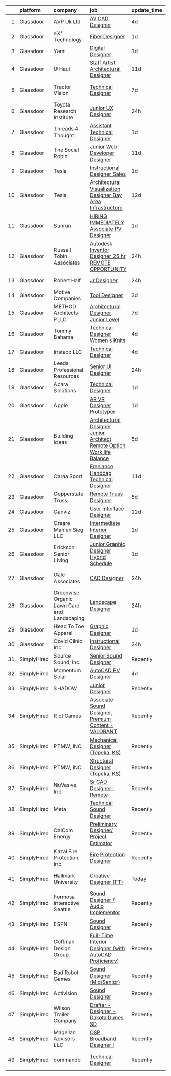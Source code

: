 

|    | platform    | company                                     | job                                                                                                                                                                                                                                                                                                                                                                                                                                                                                                                                                                                                                                                                                                                                                                                                                                                                                                                                                                                                                                                                                                                                                                                                                                                                                                                                         | update_time   | location              |
|---:|:------------|:--------------------------------------------|:--------------------------------------------------------------------------------------------------------------------------------------------------------------------------------------------------------------------------------------------------------------------------------------------------------------------------------------------------------------------------------------------------------------------------------------------------------------------------------------------------------------------------------------------------------------------------------------------------------------------------------------------------------------------------------------------------------------------------------------------------------------------------------------------------------------------------------------------------------------------------------------------------------------------------------------------------------------------------------------------------------------------------------------------------------------------------------------------------------------------------------------------------------------------------------------------------------------------------------------------------------------------------------------------------------------------------------------------|:--------------|:----------------------|
|  1 | Glassdoor   | AVP Uk Ltd                                  | [AV CAD Designer](https://www.glassdoor.com/partner/jobListing.htm?pos=112&ao=1110586&s=58&guid=00000183a6fdb3a89ae90f0cbd4d449f&src=GD_JOB_AD&t=SR&vt=w&ea=1&cs=1_e5847e7e&cb=1664953988396&jobListingId=1008173007558&cpc=32EE424DE2B657EB&jrtk=3-0-1gejfrcutkf31801-1gejfrcvgghr2800-5f97c9f94f7f4db1--6NYlbfkN0BRv-Wc929RsrsSUem9Y6h8brrWFQ-iaB-Blp-pMy6VrcEQM6O4vSQyo6wkqqGAILjsuU26OlTajwT8Zt-5yn63Kw6kQNOSGHeIAokNRr4bfoaFrrQfjfDuOxhus2QZ46X2m62Ke2DWo9CUuYb13fZMUV9l_ooMnB6KtAGSrkNqa0sMG3HIp89Mw6Wzg26r_ei-NlLZ9B5SVTN2wFFLGfohvWMRnGwBu9q53PuNlj183FgvPjHjyzI-MVOGGkM_ahuFGqh6doSwYSQOYvLlyNBsAFm1PzNDTDRr8zigmZ86xzICqOUVbZ6jlTIuPQtru-4vsPotRHAK36uIr-ahwu4U7eeUob7e0j8MoEopTemqC4_2ENHsavv7pxShi3VGaRc6c6qYEwQgUmTahYeWLEVCdslDeM06897OfcIQWxygD3AaKcNBcUqPs5Wj2fotJPGVSMHYG920dStqszVbG7DUoe-RZdsz_ntwVLtuACKg_uyQ-3mlTmw54dM3m4NFMV8%3D)                                                                                                                                                                                                                                                                                                                                                                                                                                                                                    | 4d            | New York, NY          |
|  2 | Glassdoor   | eX² Technology                              | [Fiber Designer](https://www.glassdoor.com/partner/jobListing.htm?pos=107&ao=1110586&s=58&guid=00000183a6fdb3a89ae90f0cbd4d449f&src=GD_JOB_AD&t=SR&vt=w&ea=1&cs=1_0249baab&cb=1664953988395&jobListingId=1008181152822&cpc=F7A2269C793D5877&jrtk=3-0-1gejfrcutkf31801-1gejfrcvgghr2800-501e28533526928d--6NYlbfkN0Af7IH--f52cTUDwFMUanxXcd3NiV5wYJyzlyk1G5yREYjpyx22ZkWQaczA53RNvwV3Ft1O_8Sf5jnopNqidS4B3P51tgzO1hiw2xJV1Mw8KGQSfBibd-t3JzQt5z7MzEKLTZHiUr5suJhbdEWMLlPvNnwEqtYiFjXACWBU4mOVYy8ivw2VUYCkOZnonorSkWkM5i1P-8B0INpwt9FMshN_WYTaDJxfRq6czol7VrUgmbXfgBWo6AxcDYz3_XCvzV6FiXKfUcEaqeBSL_iankH73-zHwdCtIhiGtwkeMsQ0m12URkTElXIz5zQNE5h5rwtjsk-4eYNOh-fh77VNNzEospD2SNQUKEYFgag1vC9B_kGET-kjvE4KD-G_Xj0BOH2gKb8CckXq59aEHfVe0n4sEL8BJ6DPhBVygWYUQ4kqMwl-nGg9ZLc2chCPS-o_rvKwGKnq-32W3kobktrXRciAVpEAhtSWEcfJS8cb852kCxCXgrpfFKvPHzrlAmfPV-DUtJpipG6nAA%3D%3D)                                                                                                                                                                                                                                                                                                                                                                                                                                                                       | 1d            | Remote                |
|  3 | Glassdoor   | Yami                                        | [Digital Designer](https://www.glassdoor.com/partner/jobListing.htm?pos=102&ao=1110586&s=58&guid=00000183a6fdb3a89ae90f0cbd4d449f&src=GD_JOB_AD&t=SR&vt=w&ea=1&cs=1_90c30f0a&cb=1664953988395&jobListingId=1008181019653&cpc=ACAF1607C5C1E404&jrtk=3-0-1gejfrcutkf31801-1gejfrcvgghr2800-4b7391dd8006dac6--6NYlbfkN0DsBOlmEAMqZtav1V1WKZO3RUElpafjggtWvxyDQ3xFSmyORkCOQyPRy8brDkQF-0tx-M_FaeGFTi5xPkXA6pP_llQ907OambRdmHN7rVS4lqoHDoH3T9hJpxZ4Yo4p270-LHduIFPvCR90ID65X1Ans2reBfMYIPmQhvUzvYw15zuBBZI0Kx1zAKTlY_5ChHweOWs5ZS8XkbzwqG433COIQROXS-inI2PjLZN8nWZ0vRt2ZPt8Ec0o6kp9UX54mHmI2u0X2-sS7gx1pJas-80497RzK260fCLecqUcQ0alzm-I38Jf3OIzclCMpCXogGFOCXxljFPD4-CQ4b5AarxRR_LLUk7goDFh6g5YV2gtNmf34KpzNZbJ3VE6PmnpWoA7eJn13L2Pp7-A6XuTVPstDnIj2geW7eXOaxk0lpv-dyjMqatDKkdDlsGp9_ZINOKr1CIPnYEnlZE5nI3G9i0wUA497JQx9iWp9oOVxNOahA7de5b3v1JSLaPKx7LLnY8%3D)                                                                                                                                                                                                                                                                                                                                                                                                                                                                                   | 1d            | Brea, CA              |
|  4 | Glassdoor   | U Haul                                      | [Staff Artist Architectural Designer](https://www.glassdoor.com/partner/jobListing.htm?pos=122&ao=1110586&s=58&guid=00000183a6fdb3a89ae90f0cbd4d449f&src=GD_JOB_AD&t=SR&vt=w&ea=1&cs=1_d5e03b9b&cb=1664953988397&jobListingId=1008158422934&cpc=BCC169F53084E245&jrtk=3-0-1gejfrcutkf31801-1gejfrcvgghr2800-28429ef3067ba079--6NYlbfkN0DdoLzd2nH_jHSLwr2EyTkavNA8xpnfBmQyA5D2SPCveIstByWqgi2KSDKasltwxyfxctkgsP-HOwOdSWhEHutSr9pl1BDh41IUZiravzOsEg4BUKUHZBBfsGybUratl0F9CtrC9DdvGVee0K3CHGdDTLNI56tu9C1qauDIyOB79jeZyTlP80d31ggwwOcbDucM8ErBAF0FJAPbboFK8MRoQYAcmsKCydbjzi124G8kC7UCx-tzRt0Af9h-yLp5MyHWgd6DMU9oEUpSBHVZx-YkS94K694iB2it4_f3Jo9gPLW1vQpcFoqlMGrBv7v9kW4WrGwzxwe8valW0CfxcGR88AvpecSkAnEXmsBh5StPvXb16r5THp1mmEfGSdk5mpujbnJd7U4ZqIzuZwSeQXEE9xYn2tONZenCxth5biwDq5QlvoWrMuNDQszcWFgKDLec1B7Hu3pR2rhqTzccXAooZ5d0ulIkmg6sx_2rFe7WszABLDsYrPZv2hyI1xWtGPBFO2mcxVhAwA19DOzurz8a5p5ohD90T3EGju6CJmoojw%3D%3D)                                                                                                                                                                                                                                                                                                                                                                                                                  | 11d           | Phoenix, AZ           |
|  5 | Glassdoor   | Tractor Vision                              | [Technical Designer](https://www.glassdoor.com/partner/jobListing.htm?pos=105&ao=1110586&s=58&guid=00000183a6fdb3a89ae90f0cbd4d449f&src=GD_JOB_AD&t=SR&vt=w&ea=1&cs=1_65ee159a&cb=1664953988395&jobListingId=1008165515473&cpc=B6E9EE473EF69035&jrtk=3-0-1gejfrcutkf31801-1gejfrcvgghr2800-9888b649ead1db1f--6NYlbfkN0CPEiJEzZq4I_K6S6Q9VC1QMfIsI0INZ1UYi7vjgDL48cCf6Mzuyr4ohWlZ_ChXzrP9-0mHLb5yzUwvpTId87PGQ3y8q9mEziv7oLdvUActfhE7rHkE5jNZ2VgNbLC-A6-wzQQQlVz4kWpHu1VWrnKCaqnQ8TYoJ6HKn1BlBQi_C2q1HaHUAnSImIjHc9NFJqyZFni4XfKG-0_MhITBtB39IywgiswxiNZzABbpyB9cDkO36_34kDopJIY3os2qUa7kAeeAVrFceN0W7C1eCznQKWWPihm1zAB22ujkv5u-pYGCNPdEB49Nc6lLYrGO3LBD2NNUOfnC35jfwMowGm2G4vcd10HPrhK3KrekjATwGG1n415xwopX3rHx28SMZanfxgmh5LlWxwHxXmwiBwJrebvshCIBmk9XR-5jUNV62XrgBYu1qBaEKe9y8XVrNDbhDJNlmLhNgDftI1ieCi1kbmVYm81-A6u3tkwynOsBTDLgDlyzXrc_xQ625K378ee7E_P3NJ1RFg%3D%3D)                                                                                                                                                                                                                                                                                                                                                                                                                                                                   | 7d            | Los Angeles, CA       |
|  6 | Glassdoor   | Toyota Research Institute                   | [Junior UX Designer](https://www.glassdoor.com/partner/jobListing.htm?pos=110&ao=1110586&s=58&guid=00000183a6fdb3a89ae90f0cbd4d449f&src=GD_JOB_AD&t=SR&vt=w&ea=1&cs=1_cd97ae83&cb=1664953988395&jobListingId=1008184893847&cpc=AF770993EC679D41&jrtk=3-0-1gejfrcutkf31801-1gejfrcvgghr2800-738fbb5f364f3fa5--6NYlbfkN0DSgjPPcnEdvoK3uuxfISLALE6pB1FR7YSHOr_tSg5_QGIhoz_2VqUepdcKLBLI_zQShar7STHCaw-AtKl-iq5Fos__H5e0b0GWrXIJlPndMOlN7XLUCqH9lO0KcOMT6Zz52wikL2GuVfS-d9a2yjtC23_S3xCFA-rXgUExTSooHDrJEpP3y_kxtLVPhGMLPNk7bjqyLIO_N0E_5zdHWuAghg5OY2fXdsRhpTXwsbrVpSYBYXRPokTV5zCI9b6kDds1FBJdbTwWU00OWX9l9fLCbs-PTMC_BWreCvoEtCNi3uI9s9dkJEWdzEIjqhwOE9scukC01a75dYVsjLGmxKQUpEQW6px3IypHEWIXhgOYJBCIRiELA2VwgDSY67dZw-IVZgNE8RDsTYuxA9hh5G_bk4y1FU_uAKD3Rp7E90Yu8GJ0LV9dfN43ozyuSoeVCFnghCka5V09aQMx3f7vXyPSU8-7YQUv-nQZUVktTZF6fGpsVAXWxaaR4ObbayOt_YFMqr5t_RDIcbt0A1-iNHhzTPGfB0kp2M9udceciTQFMmvR_am8Zf5MpFTGMu8HWIwbZ6iwZxDc0nR05EyTwPzq)                                                                                                                                                                                                                                                                                                                                                                                               | 24h           | Los Altos, CA         |
|  7 | Glassdoor   | Threads 4 Thought                           | [Assistant Technical Designer](https://www.glassdoor.com/partner/jobListing.htm?pos=106&ao=1110586&s=58&guid=00000183a6fdb3a89ae90f0cbd4d449f&src=GD_JOB_AD&t=SR&vt=w&ea=1&cs=1_f077d280&cb=1664953988395&jobListingId=1008181073185&cpc=21001CD36CB5FE0E&jrtk=3-0-1gejfrcutkf31801-1gejfrcvgghr2800-66cfb0cd2a94e85e--6NYlbfkN0CvahHJL5dpwIe5nlYo2UZJB8CTXAEl9vJAxrd3EfdRQXgjh4B9lozu_TTseRakeh3Sj3UNYpP20lKRhCPDrnkQrL45L--LTF4MCXgRVpPeO80nceR--QTLoBI9FvqkC5kf3WpO8VOhS3gLpKsUo7S3A1CC1rwtBFHDI2FswDEbnAWfW-7q-G8p_aukSRyFmAfD5Y_wlTYeSyHexwOSRcptMeoVnCdUhAzYwvtyba4NYlpncpdzqrPjSOy_I1ybOoQKlVreiIlVGh9wBJXKFGqlEO0RgXhkCCAgfhOEIJRdjkc5NnNHGFq4FaIV9fptwRag7lgDbwPEddEA3bFzHbZjGp0-k0-PqIlonC20xhKE_d_cU6bTPBQvu7_jHz_UnQCqN3ZdcueRt3M9sFEyvuaUVmOn9YZaaVA6iVNzijxiqq9ej2Agpr0PqpDCLDlJYeinX1aJ5v5coJ0Sf0OZS-Wtmq754HDVLYtkICexulZP79XOsGyhTGLePKz0anhJoybA5B7s2PND644cv4h-OVe3)                                                                                                                                                                                                                                                                                                                                                                                                                                                     | 1d            | Van Nuys, CA          |
|  8 | Glassdoor   | The Social Robin                            | [Junior Web Developer Designer](https://www.glassdoor.com/partner/jobListing.htm?pos=119&ao=1110586&s=58&guid=00000183a6fdb3a89ae90f0cbd4d449f&src=GD_JOB_AD&t=SR&vt=w&ea=1&cs=1_164260d6&cb=1664953988397&jobListingId=1008158385207&cpc=1CBFC3E34E2A31FF&jrtk=3-0-1gejfrcutkf31801-1gejfrcvgghr2800-a4700ca198d49a1e--6NYlbfkN0BVEiCwtio_zq3mOGmhG3aHdQny94tlzy-k67z9IkphDraalBvzlH_uzJy8THcCVP2waJSd3yiwSETxdtK4p7WGdYe6iEdQIgLTJgRkgtmaAG-Ira_mL4q6O-3H-ODYq0f377Ah1rO660J0oLi7zvjCMqIM9s-nWo1gLlJP3or2dewY9edJ01451bpvce_yHEcXOG3EKUXUh_rNAY3mcQALgtqFnGZSnfH2kt7gDp1wpaWtx3_Ks7crtnD1ALYcRDHisPbdl6DR9nHOVnj48ursu8x9msqcXxAFOatDap-e1iBNDPui-7sFakgetTczkrm6r7Q7guGVZ77-w0gzpOSsxTN4oV-oUl4lyKe8yMReviRPcNIMTjorUa1K12mE5BGJufW44iVDu4VtqT-aV18MIMGmHjFnnp08eB8bCGz6qEUzmzCKRZay-tfQhI2i_Nhi6qe7cTowc1HKgmuESCqB1R7xPQWa9TC63id4kQxwAx4hM-i2bd0Zr-5lglvZV6HTpgeOruPyLu-bYxsZmJrR)                                                                                                                                                                                                                                                                                                                                                                                                                                                    | 11d           | Dallas, TX            |
|  9 | Glassdoor   | Tesla                                       | [Instructional Designer  Sales](https://www.glassdoor.com/partner/jobListing.htm?pos=121&ao=1110586&s=58&guid=00000183a6fdb3a89ae90f0cbd4d449f&src=GD_JOB_AD&t=SR&vt=w&cs=1_36d7eeb2&cb=1664953988397&jobListingId=1008182096824&cpc=AC285F3A3ECA6BB0&jrtk=3-0-1gejfrcutkf31801-1gejfrcvgghr2800-c28445394197b85c--6NYlbfkN0BkX03mv_qGbDFMol2YHqLRvzzvm2LmpzMO_FcYL_FtJlnJTzsjtFTdelRG5HbGrIe1XrY6rgJ9FQV7KQ3rIcgZEXJDiNmKIk_jOpYbnHF_VbOGU3RKZX3M8RO8hxBI3NS3saPxZEmOVbGzW66b-XOzLjWk1L_3yo4mjyIxktWFcnP4ITuNTn3jpaoEN-cW-vCWdpiOHN5LaGd49z_kSQ9K0ObKH0_K5uH0Q3MeLj3gy6I0C2ocMDNsoZuV0BjuusB0lGyvJwghEEpArm5kEAlr3ofp9Q3NOS90w5Vfbr85ZTA8bMkpwc4kmk_h1xYD061DZ5w9xMnxoxKdcFCT8SxzWVdg_a4TiUff2MIyYDYcFeT9L2f8mzED_kwPUL_W33S7loN3N8t5mpn1dWinUGF3fXHHyIpbLJqUVNWT-u6h-JkwjonFFCW4t0JI7nPDfHQ8xwmfLDjIVj03I4uSrFHgaz561WhXWrAU0k2h13q0GKu2hYmMIRH3nhxrnoQaj1Q%3D)                                                                                                                                                                                                                                                                                                                                                                                                                                                                           | 1d            | Fremont, CA           |
| 10 | Glassdoor   | Tesla                                       | [Architectural Visualization Designer  Bay Area Infrastructure](https://www.glassdoor.com/partner/jobListing.htm?pos=115&ao=1110586&s=58&guid=00000183a6fdb3a89ae90f0cbd4d449f&src=GD_JOB_AD&t=SR&vt=w&cs=1_849baf12&cb=1664953988396&jobListingId=1008157424103&cpc=2CAED5C921A5F994&jrtk=3-0-1gejfrcutkf31801-1gejfrcvgghr2800-c00e3ce54c079d87--6NYlbfkN0BkX03mv_qGbDFMol2YHqLRvzzvm2LmpzMO_FcYL_FtJlnJTzsjtFTdelRG5HbGrIfKuF7l_SRluDws8697LYRRPx4MMFF7B7pwyjHfCpqmLzDqtWZBv9sBU-l4VTomUZzFVEn3FD13pc01LVCjOXxofHXMT-b-Wgq_cKBdsuUzgseTZGemNcQC1UDCLTlCgI0tF57GhrJq-VPTIq2ntOHdAqgvoQGgrrUX5SYG301o6-Xyw9MWUOAcZnRs6F3rnY4TsbJq-lr8mDQ2kXo6m3-n71vwnsvtAwZp3LXoev2AA9iL-xTPMOL29HUQ0IAQC3ZBNQHDKIHmDp8s0t2Yp-bxACMHsjOCPMRB810rlAd67roRxHkcuQQwTGzVGL_YHb763OJLpYTs2pUrLKo8QlD3lVQPFzBR_TLoGRgtiTSFDrtZbaYKu1Iq28Y_N31YaqZK2Z3XQkYiPmP7NirSGmRpJp2uOq4ChosC4ppAH3niEXUMf8h3C5yxmFgq2OqGElN5JKOtXR5CSsZXtCFCeEHzzK3ZUagb0b0%3D)                                                                                                                                                                                                                                                                                                                                                                                                           | 12d           | Fremont, CA           |
| 11 | Glassdoor   | Sunrun                                      | [HIRING IMMEDIATELY   Associate PV Designer](https://www.glassdoor.com/partner/jobListing.htm?pos=104&ao=1110586&s=58&guid=00000183a6fdb3a89ae90f0cbd4d449f&src=GD_JOB_AD&t=SR&vt=w&ea=1&cs=1_cf82d32f&cb=1664953988395&jobListingId=1008181328108&cpc=9DC6E4D8324653EE&jrtk=3-0-1gejfrcutkf31801-1gejfrcvgghr2800-a03ea1800d9442c8--6NYlbfkN0AAJYvQJqkGyctdbwgYBdqpzYSt0PUhiiQc8Z2SIVaOwlllVF9sRwa6yXPHg7jqUvRGjME78G0t_8vnx9fpjTJ22wRaZieaF0SCLNOosVUgzBzfWwxRh8fMLZLGpbZzXzDvCrymmLo_7inDmLK5m2n-9hPrZCuuDm1qM5fn1x6JyvpC5wpwRtwOZnOCU7Qzc8JvLmuN9uuTFMkvtDplFlwT6oixQ47xB1R9y89cGO20iV0YxmtzX3jCHVmVAtfg1SWF-OOVSLvNB56HWXIMUXQKQqkBcpe3zOTGu3XmiM1Pv4GLFZxWblSfomAmDN6GadwU_zg8paYJqMVA9nq6_KiLJLqq-CB-NNhtkx1VG9gXsS9drn-f2M-rJKB29KYp0VJTJt3g4-OLr6yKxyEy-LOFco8u8QklzuQILZ5mr2uoXP5iEaWP4KZupyg4PDsz0ZokqelO-6kkWEfUa3Z9EAifXtyybdmF1YHh1uo_a4lQ3hIJbC3vgKLuv4DUjeus7m4HSCPZbE-7qyWfrvh_ujrZ)                                                                                                                                                                                                                                                                                                                                                                                                                                       | 1d            | Remote                |
| 12 | Glassdoor   | Russell Tobin   Associates                  | [Autodesk Inventor Designer 25 hr  REMOTE OPPORTUNITY](https://www.glassdoor.com/partner/jobListing.htm?pos=128&ao=1110586&s=58&guid=00000183a6fdb3a89ae90f0cbd4d449f&src=GD_JOB_AD&t=SR&vt=w&ea=1&cs=1_4d128eb8&cb=1664953988398&jobListingId=1008183875600&cpc=155EB9D5185558AF&jrtk=3-0-1gejfrcutkf31801-1gejfrcvgghr2800-85ef477276488830--6NYlbfkN0D0oHalkslmxkV5PzCO_JK5R5_13HKlF4r1KLnzIOTGO6Gi7BN3LjFbbHBi3Xkt8jYSWzZq6tPMHSQShxs4CoksV3ApB0-Lu8ZVkQlvm0NjSstV26qsKjo5wkO4Q3tKuy-jhoAU8ojADjQG2lu87bg2gwAT2AcTOU337e1KtHm6wAk0b8OTEhRRAQlxVV44cqCZ3odLs1JCT1jyjhpEcyPkGLJ-G5OhRCtyQjkbWz_pEpm8qvT7ix7a8dyOCZpdLieI1ItTle5-FvXvGSQbZxJUOjFgVkf8y91xjs0r6cr-Hj7sZQRIxcUIGFWZdvHGNvkDh_uTDrJmBF48QYSxIEuNWJpwV-4q76RLMjNmGqGgK7jvZxLC8f-HCW3tM7kRpYEUtO_o-boyvAj1MveQmFmqGrRP3cix23_9BXC5UlLIvFYU0-d1tb0W0xRmhnDoHL1A5ApfXB2ddq4-q5NRvouqsL3bjVMh0sCtJA37yzUX_pNPvvhfBSa8Uf7ca2ygb0WuJDd0HH-i3m_aOffK-MVJBXmpYAX94D09UgShRiK2lo8Ryl2FZ8Gl)                                                                                                                                                                                                                                                                                                                                                                                             | 24h           | Remote                |
| 13 | Glassdoor   | Robert Half                                 | [Jr Designer](https://www.glassdoor.com/partner/jobListing.htm?pos=129&ao=1110586&s=58&guid=00000183a6fdb3a89ae90f0cbd4d449f&src=GD_JOB_AD&t=SR&vt=w&ea=1&cs=1_6cd641ec&cb=1664953988398&jobListingId=1008184379569&cpc=BAEB662971763A76&jrtk=3-0-1gejfrcutkf31801-1gejfrcvgghr2800-a38844128a6d92fd--6NYlbfkN0CpzDdaQkua3np5pkmj49lKioZwmwxQ-yx5plwbYmV_M5JFnt4wdhB5iDa-Stjn2BymNY-nJpXKZh_DLn6ZjOGv1g-84sBPd4_4-rcE5i-klGwgdOEygYWNorwFB5JzCUJbr4aGy2NVRef30WzkEVKuEsRr7SWCqQp1SQsTUOBxM-FhaH-rfHSnT5FxV-0XhAr8GAhdECQqLoyR4EPRratNxPuAwX_ALjZInAZf4d2YR2udOjFHJN8hqffgA3x0ofyNMt7fjzxPZidM4LixYgY54iKUVExOBXlTYuaenrZuD-ttE8e9wvJG7LQFLSbJ1kCuIqWiVtQbC8LBithMXp9-0Vs-S-5XGBJBdxNGvovzKLV4km4AoSvde-c0qCVqLIhHWlST8SgjnekShT2lxadeducm8CBxuRnuqDzOJPgZecrwrGeu4fMPOXA6X-iMeRC8xYuAjcXeTgoenK8GZf5RaplYzMZ2byT3W4_VKBACRIZYin6jh6-fIzfUiDzPlC83FQj-TPK0ohQCx33oMIvAcIpMAtMXRkWr6xZeQJIJq-JQcu0371nispHY5iH2erE%3D)                                                                                                                                                                                                                                                                                                                                                                                                                        | 24h           | Saddle Brook, NJ      |
| 14 | Glassdoor   | Motive Companies                            | [Tool Designer](https://www.glassdoor.com/partner/jobListing.htm?pos=114&ao=1110586&s=58&guid=00000183a6fdb3a89ae90f0cbd4d449f&src=GD_JOB_AD&t=SR&vt=w&cs=1_593a9aff&cb=1664953988396&jobListingId=1008176935116&cpc=40021B6B9FB64F38&jrtk=3-0-1gejfrcutkf31801-1gejfrcvgghr2800-c6127f70d7afa99e--6NYlbfkN0Arae83wIe_NvHUM_lH12ng2DVBXUGu43X8DQ0yIsAk_4QPE-Y-IBDXyZVo7MT05FwDVtFpgk-5276VwVZRNVbA30cGZQtBxf3LcR9Nt91oBuCc8O1anQbnUaTLq-Dbv1V7SgIUxBypmKA7FawL3tfevH3czSa9GUynQcR1-YWQX4gURlO2JF-KU0DtdaQ2hV3an4U93uLe8K0YR13XDul4oNLr9TINTfVvJ8FpN9shYweeB7O9AImZ2HvKUimwgL0kbNqctHvJbCZSeckJnopo7lxXyCSOSpIZtcRpYlLexPdycik4rFjYtun0bSfYFF-96Pu2-G8gorE65LooACMsK3r2Rwe-bYrJLL7KQaECQmLSxc_3gF38HqTqPvk6Zgcb0--pgDqkFu2ylmDqpok1YxRDWozcIerfEJpmlf9IcZvhF-MaesLa9TY_Ru9R7ZfJ_KzLAHisf0ynvr_A7s9zBq6-mGxQRY93mA_GJAI9rwSY1B5SdTFs46kM--IK8H23xdtDGFbhgQnUL_taJuy8jj9PWlSl8lX4sFvlbSGSdo32RSdQdT3ezA5CuzrYa873eBJXZn41oIrpDtSeJXcMMuHxy2zi_iDcTJionukIsoevTKDctwIrPm4j3FzXSQTTEZrK4UXyENTzOP5m6idHBlGNG604653cryL7iNJx1xQZuWMirLsdiDxRJmcridCcg5biiT8O3MkZcrZ6v1lmryJt3gBn_mJr8Cy7rOVV-j7yJPi2ur274Naimz1hPCdpmbpFiR2IwvVRKWcuMLVM4vavIs119UqE26EwS1d-0HQoqlfuVbPV)                                                                                                                                                                         | 3d            | Long Beach, CA        |
| 15 | Glassdoor   | METHOD Architects  PLLC                     | [Architectural Designer   Junior Level](https://www.glassdoor.com/partner/jobListing.htm?pos=125&ao=1110586&s=58&guid=00000183a6fdb3a89ae90f0cbd4d449f&src=GD_JOB_AD&t=SR&vt=w&ea=1&cs=1_f40d1599&cb=1664953988397&jobListingId=1008165302403&cpc=654405A9B1E0A9F5&jrtk=3-0-1gejfrcutkf31801-1gejfrcvgghr2800-f9dce6c78ba47d22--6NYlbfkN0CO3DEfAY9A68AIVwcxeRGvQUfeLcLgbZIyCfLEHxv2SRUguGQXX01tUzENjghuhaQHQuA7KkMCqbvHtt6pqHIQQT6og5MPzlZ_kzal7oTMeoRhvxRx0zTISGet1tqd_zCozlq_F1wPdSktW57OBvqQPerhuNmfKO-sVgu6iaFQ-nnb0RbS8hEShM3_Stgp9dVJP8oou7TdWLZU75j6aWu8N3QCNEp6q3Icu9R0P3LFdUNsG1pWJdwA2jIPVDpbYn2P0HFYQIU8RYEo7kWuQDYFcpUXk2Hzvf7opN0dX3Nwap5z_Zxp5HOPnTYu3oIoyMifTen9-6lQ7Y-_A5iKKJT76XZKjLkCosbbfyjYhRWY6haAMRaGSG5Jqrbr4WlvD46IO8CdJNeh04nO_Dk25y_fjhVxdOQQFl5dGn1oqYNGo2627iqVHVPtaEHqvfdQAlQdYjzbYpyyIrNMCrCHyJ6IFWgWPx3d3cma21A0i9KS-jEF6AFhxRLxDkxYM0QnCA2neAq5Zw09hPbnGHWAyXsT)                                                                                                                                                                                                                                                                                                                                                                                                                                            | 7d            | New York, NY          |
| 16 | Glassdoor   | Tommy Bahama                                | [Technical Designer Women s Knits](https://www.glassdoor.com/partner/jobListing.htm?pos=103&ao=1110586&s=58&guid=00000183a6fdb3a89ae90f0cbd4d449f&src=GD_JOB_AD&t=SR&vt=w&ea=1&cs=1_67d68468&cb=1664953988395&jobListingId=1008174289788&cpc=CAF32EB92433BC76&jrtk=3-0-1gejfrcutkf31801-1gejfrcvgghr2800-00503b9f72fdff20--6NYlbfkN0D_0J8LWFla8zJ9doFfAnwErLHU3tLe83KczdaS8_YNczisqJRqGYoZeH0rMJ-ZfeyrTpnR_A69RZOm818FThwpwztqr1RSZtywqA3x5Yi1c1pyxRAb07Ul6_brK7NsOsqO9LJEV1Ix-mBz6jb5aHdFM5cFAj7oTT7pwY8B_aWV5G6lxBiEN5qfe-c2FnbciNpaoU3Py09VqYzGWFnzmw_d5QjqHpnkekrfrUvMXCCkCkJhGFLuHn5eESOtgv3zV9p3TV9X-MZXJJ2VIW4gEr827owucYRr0Q2w5Ghf-fa_bBBid9tTjkWx8XXRzO4v5z2SIwmWyj6Q5iIxvnHlYckEQDk4jXBCPe-nLQeQmbk5gKKCOKPW2YXDdsyfH4mIYNo7J0qxhNhfkS7UsEiUTy26XBfPeVbnXfu83dMwCJHp4M8URLm_q5IylgrcaE1tXIw3Mm20Q3cdPV5-iHa45W2iA98-4QutPfr4egyNiuxv2NgTjLjvAnvifGkJBXkcymgIIg6NEuDQwP1N9jasjqXHRMd-W3IhG-Y%3D)                                                                                                                                                                                                                                                                                                                                                                                                                                   | 4d            | Seattle, WA           |
| 17 | Glassdoor   | Instaco  LLC                                | [Technical Designer](https://www.glassdoor.com/partner/jobListing.htm?pos=116&ao=1110586&s=58&guid=00000183a6fdb3a89ae90f0cbd4d449f&src=GD_JOB_AD&t=SR&vt=w&ea=1&cs=1_ca065671&cb=1664953988396&jobListingId=1008175298967&cpc=ACAF1607C5C1E404&jrtk=3-0-1gejfrcutkf31801-1gejfrcvgghr2800-83f5f34d7f8142d8--6NYlbfkN0D4nuovUOU2dPryPr7-xanE7ZFWASvaSyNm3BqXIbrO0vPIlxfCXenSEMI-QU9WeEmO1BEYp9xHohyvPeMXRyxvGS9FEd8Q4TMm1lq8CDS7uLyuRbmUK5-b4igKM_8mxHHhUDsJYdqBj0k4xbL3kTDM5rn8PDdRkz8RMoVdZfPuIBuVhuzAEqe_vuG8HHDmttyOfF7WBdFaPiIoNOOBKkmTDRezbIQ5YJn568thywLkYAHLVnp3U5jBYFtfKkJTOpJ7IfxQEBy-knM1fphZ6kDlCj_m5XT9Ej3ETxnONYrh0rCgXBfTOgnex7svfrBtQPKz8z5Y1QCCN-VUgH4TdqRaZ_-xPTvIXu7IqjtdiD_Q7QyAv7mwIyq4iy5a1QWf3Z3AxkR2gEcitZyxae_56JXBL_yH32Ue-FyofEINJDHsQjozI4l2AoupEO15JCjl0e9jh4bnit-gz2-Lh6l8YfY8lq0KflI3PFk0kSaO-eTQybS5YkZgob_KheHDaEjvngA%3D)                                                                                                                                                                                                                                                                                                                                                                                                                                                                                 | 4d            | Compton, CA           |
| 18 | Glassdoor   | Leeds Professional Resources                | [Senior UI Designer](https://www.glassdoor.com/partner/jobListing.htm?pos=123&ao=1110586&s=58&guid=00000183a6fdb3a89ae90f0cbd4d449f&src=GD_JOB_AD&t=SR&vt=w&ea=1&cs=1_549c93ac&cb=1664953988397&jobListingId=1008183384535&cpc=E773D000C9BC26FA&jrtk=3-0-1gejfrcutkf31801-1gejfrcvgghr2800-a4a7ffe39ddf9255--6NYlbfkN0CLOCZTCChuiihVjlIkYrxs7DSyKBCTKtCFQmuoXzF4l_jhy5rhXOPYYWgHIC2QmdFxSCdYmctnwpiioxLHHnqo6-HJRXlHRvJiO3gitU1oQb25BHVBQf1jXHpvasP4Elz3hcf_LUoapZ3Lbe7q72x-aadiuTeIqGDlY4eGBU9V-wNk7UYNJ4bbxmPAja61Td8xwt0yFqEReVKTzp3M-iiAj9XzySLhUcUllX8u8ZP2WDwv7mrpMYjwIIH5Uz9jTeHqlW2D9aON-U2eOnebmjcrKW2yW6Y6tO0UVgh47rsvqFtNXqmRAZu68HF6qSKQClX6FfNs3VsnlkHWbLgpgq_3oFXgxLg2wd0BJXDeVWFthXI94f-s1VJfQMtuXARjpHkXsOn9zF6Tl4VsKZWICH9vQqkj98s3R9eafKdGDJFCSkP-G850bn23ziwWX0W2Lcp-GJEeClixAoAGLxC5BX5_Tu02IhOxvisCO4Ax6fkGZ3G2LlOw2bPqlTl0yQ76efZaR0Qm7ZpYCw%3D%3D)                                                                                                                                                                                                                                                                                                                                                                                                                                                                   | 24h           | Remote                |
| 19 | Glassdoor   | Acara Solutions                             | [Technical Designer](https://www.glassdoor.com/partner/jobListing.htm?pos=130&ao=1110586&s=58&guid=00000183a6fdb3a89ae90f0cbd4d449f&src=GD_JOB_AD&t=SR&vt=w&cs=1_a445204c&cb=1664953988398&jobListingId=1008181993834&cpc=3DB599BF2F4828F0&jrtk=3-0-1gejfrcutkf31801-1gejfrcvgghr2800-d8d157314acd840f--6NYlbfkN0BQuJXpfawXtfhwzLerQhC04iCxGrelUvn_xttDeop7CMmG32gURwRxtmLdzLGxgEQmZ8CREH2ktHNmkg6bckhbABEnTVq68w0z-4oC2EJ0ZMVv-WY3EPVcKJFz9z264rlnipFEiqGGHI0JD9WVUD8m1hYSu6RugMUdabt7CJ-Imj6MpVBKKP0OzNYvlkkHI6D61bS6mxn9Wt-A1TzgFfscXYw-LH5_EPCFTToZX6G5W3ZI3-Ii-Ej8gcSK0IphCR9NEPi17eym5t1TPwm89KtrK0HlBNkBr9ZxCww_KObFuvrXgHKIiwYhY2fu9RrqJ9RCCBuJ6FyQPWOKnMW5SLwxdd_JhiEhAzLjgCaj07Xm_yjhNay6ZHOkDhjSn6ITeJaNQSeP6Mno2S1zvrsrYx100iwHITyYX4InE28nej492IErk6jpr-FqHqu7tS2BVgNbFxELNKoXsQV5-TbSIcE8baGmruQc2JVRml1RjdL7fzoksNoIazOCqo_mG8XSpN54ihOL1VueljxhuZkGVLSpvqzEPdnwFvWpWNOJPrKFz8xIWoMVcErSs8DEzrmP_1Rz4Ve-RdXLUycsrNcdIXmWT9tTV7VDA2d7000DHQpMt6TzNVQSIon3GvuZCGKq41NP84pSbFtkhrkFkoUSAVodDgn95GwdGt0vMQlMsaGDwsWdeO3FJOfTY-NS_rxotcXpV7usluvFTBWFSf5ubrX8fGOGdHcJjwo%3D)                                                                                                                                                                                                                                                      | 1d            | Orlando, FL           |
| 20 | Glassdoor   | Apple                                       | [AR VR Designer Prototyper](https://www.glassdoor.com/partner/jobListing.htm?pos=127&ao=1110586&s=58&guid=00000183a6fdb3a89ae90f0cbd4d449f&src=GD_JOB_AD&t=SR&vt=w&cs=1_add74b69&cb=1664953988397&jobListingId=1008182353810&cpc=8795CF9063CD573D&jrtk=3-0-1gejfrcutkf31801-1gejfrcvgghr2800-4cb779ec4aaa2b46--6NYlbfkN0BvKrLyj5gPmtZO9T8euul8TCxuuKNOtzRJOomxnwSEodTz2Bc-sPZl1dBMH13w-jOIitVvfr0iOGSDH01NpZkgLZLssfXafjmKqrC-06U95hNVAzFy5wMVDRp5qNEEMkm2pQEg7CFB3a3wmZ_708M-a7RBuCoXrDIB60pxyiwQvA_RwRuORc4lLh5XhcquMY609tj4UZJHRVVMqbyqe3P2OfkM1iWFkFgye_hzT0f5qh8dXW-Imd_ViCa4EybiMglED58tUQ7gnLdZk_i0bQq9Z-FsKuHEdUjj0ezGLREyLABAqCYXoVBQlDkNoZv_mZqIB1YZahKFa_Mw9bCmo99xI4NPQaIP0mfAr8M60OaoX8bZhZP9KWEXtoZXq4VjuVwQT0f-jgHm9yen4rO-jN_5HTFQsOomIYdJHYVXvNW93eFI5WEuaG5g2YCcGXTs3zM0-ec4l8pnJkD6Y9MYe4zyM5WZ0k_-ZI8uaej7E9jn641z0X8aJ92CgaBgHql-GTM3LKXsWqAr6vQGZnpmiXzos2rHhIBN-yq_hLmt2gACGMhP6TZ1iqcqy8KG0pAFmb3FiAqexqyW8LISgfrcxox7hlRb_2pnVWh0H8QjrNnRUUdF7rWZrr6bYG5Iusv7Mr2OH2rNzGzmTcZj9OtrrnXRAANSSALFHaaMMoAtYp2O4_6JOuuFznF6OpiSBhUFFAskNeQV0__zKndrC9v3ACIAfyRxFsuRueCEUS_9l9hdq84HChjymMvFq71Vpe4BvirLVKETdWw2Ro6P4-ycWMT2gy2KOGqPaSXhNxOvUdrWDbNT7VukbIDWmO9HIU9R5v-OuOLeE6RowT8GdTVJtp6bBR2Q_qPtjoHC3QBFFHfZTpnKnMeRaPSbCcSCJ1a8K3W92rPMCwTA5pyGfLsBtKpGyuWafG3ZRLOOCT5uGOvC-jEpe0UKByYCGiVXXy1lAZ5BrtVnQtvM3Q%3D%3D) | 1d            | Seattle, WA           |
| 21 | Glassdoor   | Building Ideas                              | [Architectural Designer Junior Architect   Remote Option Work life Balance](https://www.glassdoor.com/partner/jobListing.htm?pos=126&ao=1110586&s=58&guid=00000183a6fdb3a89ae90f0cbd4d449f&src=GD_JOB_AD&t=SR&vt=w&ea=1&cs=1_1efb9f3f&cb=1664953988398&jobListingId=1008171437008&cpc=149B3D5996025BBA&jrtk=3-0-1gejfrcutkf31801-1gejfrcvgghr2800-219b57044d28879b--6NYlbfkN0BoeN8o2TtYIymYcGb3iHz_h7Kekt3ZVqOBcUvSGCcqparWjHNWVZZeWm_o72GM03fkO-FISpGjvi4pdg0b0qwW4F72u2hYhog7KeZh5pias19Rn4o8jGfQIOtxJheQWe-xaLrRfQU2ZbBuQctM44gLQG6MR5PCtcJMpquPKL3utDUq2MH-VfxrdwcE7Lro0mA7ta5MBz7NH6p4gbYRN9L7wliUdLOATKmDrBV3Ih0y2rLl065zT8rPxbJ22dZUejwVELd7ttD6fn4UQ34ryhNqFq9AO-pwzmD5sHb4KXtlybhcqKYdt6mYXPZ21b_SHBmvqJxKUADZTPfX754YVLw91GWjXM3ZM2qF6l5qSo0Qm7fs2b7GDWE0ceFH5iH9y_AhjBYWitAIm638w4QOptkURIu7E49kPluwdw7MleJvC6NuVYkeDv034D78fSeMxTdy_5iaBOqBNEUmHVmEHm1s40KD659X59E8WgKN3VpJ8qP7Fn5hthRIbG04onLoJVJTCPumsEITGsZwRVsYdeW-LyT59iuFaNpXNQgcd8L9ZI-ZJt9TdDtect63MAsIWIE%3D)                                                                                                                                                                                                                                                                                                                                                          | 5d            | Nashville, TN         |
| 22 | Glassdoor   | Caraa Sport                                 | [Freelance Handbag Technical Designer](https://www.glassdoor.com/partner/jobListing.htm?pos=108&ao=1110586&s=58&guid=00000183a6fdb3a89ae90f0cbd4d449f&src=GD_JOB_AD&t=SR&vt=w&ea=1&cs=1_8db28d78&cb=1664953988395&jobListingId=1008158545074&cpc=63C68CF611DF075E&jrtk=3-0-1gejfrcutkf31801-1gejfrcvgghr2800-147fb6be78e8cdea--6NYlbfkN0BKI1D9Di4JUmaWSlprJZp2QiygpNTfhFcTQDxu-IUMIueuQsIO9BY7FQFzoFjnToYW3u2XfNBy6oI-oOWu7o2nwcHismEdvPyVw3jTDmldSQ_BYZykVbOYWItnPFMwhq0r0E2H-iSJVMR0U8235tBRzpKi9TwisfEgMPjDwa20vMgyigaQZL_7LouNkJHp6WOu-otBLX2blMPVX6f5sEFCwOseQNoPUeDhqOa-STUeZrejQXMbe_gS5pMMnKD2qrtbsVobuTmCkDWWaulzxjtUzueLbWD5cNbP5kvEOp8RBheQJfPsQtKmrSXuJLGr8dGw_zvo4tgApV21z4r7N4fIZH1Q8cM-owzBVuhzucnQ2vUjT5BwRfbTfvf5WJc4U5dKHUV1V_2BBHpp6RcWXbGSW9rOP0JRekf39UbGkTd8sYlvdcTDj4Pouc1rAZ_qIOrJqZT75A0LNyNo2yXDYh9uQSrJI_lwm0VB361rM2rExFGX5C_d2turQJ1VaF-MIOa6CgYtiujnjEdnaFL4uuRR30Z41deknV8%3D)                                                                                                                                                                                                                                                                                                                                                                                                                               | 11d           | New York, NY          |
| 23 | Glassdoor   | Copperstate Truss                           | [Remote Truss Designer](https://www.glassdoor.com/partner/jobListing.htm?pos=101&ao=1110586&s=58&guid=00000183a6fdb3a89ae90f0cbd4d449f&src=GD_JOB_AD&t=SR&vt=w&ea=1&cs=1_3d92907f&cb=1664953988394&jobListingId=1008171160832&cpc=C3895B302F20F0C8&jrtk=3-0-1gejfrcutkf31801-1gejfrcvgghr2800-a6ae9e6a1371601a--6NYlbfkN0C2SVAOpOeIWQkPp9EeCSLxTLheLRty2uanDx8E9nXZ3mu7gJwUrwrhWqPz8q6CvCif3hSSIms_xLrWzUg0NPkSd4jGu_jbLes3Usp-kr1KOA0zGnsYLh05P4aajM6Dy-y46Yldc2yVa5W9ayYEVfe2DHKd-N8YeCan7hPGrZbhguc5M_pwTbTuGYEzNkfUFrdgbSNaR55jpkQ8gXOoLEs4N90EOIhELCWVm2KbnEJabLxba2Z9lMtqdAQVLU0OuHaDF_bB9b4O4FRv1URnWfPheFQ5dYXaAPEWP7rk7yVk63OK56ZWyqaEFkgIHNNuIht9Qi18XrZxArvfkvx0_rXLdv496wjH27pVWlhfEia9-qMyD5fGuM5vlklhSRhJaMiPXR6Ne22mCqe7Nt410TXDRlT59zlyZ7Q2pForFtkE5aie37p1eAVxCm8c3hZumjn45_8hZQFGX7PMB-lnQ00OAegHcDLhM2SXtfZrrRnw5ac6-jDDykcOxMZIGZBayQbZro6o2wVuaQ%3D%3D)                                                                                                                                                                                                                                                                                                                                                                                                                                                                | 5d            | Buckeye, AZ           |
| 24 | Glassdoor   | Canviz                                      | [User Interface Designer](https://www.glassdoor.com/partner/jobListing.htm?pos=120&ao=1110586&s=58&guid=00000183a6fdb3a89ae90f0cbd4d449f&src=GD_JOB_AD&t=SR&vt=w&ea=1&cs=1_e565ffb4&cb=1664953988397&jobListingId=1008156531493&cpc=FB7E4A1762AE5BEC&jrtk=3-0-1gejfrcutkf31801-1gejfrcvgghr2800-e3d87cbb2114de86--6NYlbfkN0DX7ti5SU9yT3J6w632BGO7shSuqcoMAB-r1rtnlJAMBSScCSDe78er_gZzmOYcJuZ6VlrD61do1h8BelTQAhPGiPBL_XHDa1qsdgV-Wu770iI7DpZuP0joPJx_a6i9ko-yT13_09GOCfitFtYQ90aklM2vDU5RT5arQYr_lHNJgxvAJ9wIUKHnHRMA_n2a16fL-6RDIFTo13q4_T7P_cOQ-m0aw4YeCcgH7X0ycsRJBeli9PKFnlGgbAlw87X2LIgxwr95YS6gIDUBaJ9cPaYhMELZ-YvWmH2wHXTk2BdNFT5u5zLxdO6JUzWraUVUiWaukCbhW_T2if72Cz1qdNR1UqPiwhCPnPoKf7ZJAqrmEDiA-GRFUU6F5bypJSo-xi5OIfQEQrZrFYHeT83fsMMIB1ktlyXNH7V0C4qQVV3WZ8T285UT_D8-oNlX7GjfSriG4OE54CBMBMYUoBYwgHz9ORLAAzIa65YLSsilnGaW1zboQaqXaMKLH2Smuch6IhfKGR4GdI0Tkg%3D%3D)                                                                                                                                                                                                                                                                                                                                                                                                                                                              | 12d           | Remote                |
| 25 | Glassdoor   | Creare Mahlen Sieg  LLC                     | [Intermediate Interior Designer](https://www.glassdoor.com/partner/jobListing.htm?pos=113&ao=1110586&s=58&guid=00000183a6fdb3a89ae90f0cbd4d449f&src=GD_JOB_AD&t=SR&vt=w&ea=1&cs=1_2d229b61&cb=1664953988396&jobListingId=1008181107320&cpc=214153447B1391FC&jrtk=3-0-1gejfrcutkf31801-1gejfrcvgghr2800-cb3693789bd3c84d--6NYlbfkN0D5EoDI19pzLD_ZoAvoqM1-O9qeTV9KvYbDAr1-bMzVcb31eib0i1ZTbOc4IRrlaEHlwUvhFmFSM3wMJjcX-SW6-PnNegM4BmgVsL3vs-HbSfEUP-_XRrV6O0E6nwvTWbyQZGRRdrHf0b3GBQnqwwTTNm7bu394OtshlpCD7k0xz7OIhLl0e5WVYbjzks115AIT-RcflATGv7nonpRXDx1GdVZcgoiG9Nael57xhqk68PvWJ5QunVgp9Ftb_0hq-J51vbNESOQV80IeiwNThIE5ST43dv9qoeHnY2bqPs-RbMKvayuIPpQH3IjgL2h7A-FKYAWkYbupyIZYC86V3HkUs8Hb-B8Vqu2n5opEJsbRtovv_ymqMjvEH507DqLSvBxfAVT4lPSLXNZ1EhgF6j3wHnLMH31qjuB9q2wLxiV8ijVVtMqO7UuLTPYOpjxQS3TFoqK1hKUESeVkT9uGm8xegFa5_m3MNL46t-CmIB8BNLVSVDUGK3g-mMQ5PBQJVO0VL6vcfex4dzdU0g_cz4P4rL_BnJi-0MY%3D)                                                                                                                                                                                                                                                                                                                                                                                                                                     | 1d            | Santa Monica, CA      |
| 26 | Glassdoor   | Erickson Senior Living                      | [Junior Graphic Designer  Hybrid Schedule](https://www.glassdoor.com/partner/jobListing.htm?pos=117&ao=1110586&s=58&guid=00000183a6fdb3a89ae90f0cbd4d449f&src=GD_JOB_AD&t=SR&vt=w&cs=1_6f7606d8&cb=1664953988396&jobListingId=1008181622820&cpc=5C70DC7FEE0D01B1&jrtk=3-0-1gejfrcutkf31801-1gejfrcvgghr2800-0951b05987dfed0f--6NYlbfkN0Aw3paYmwU6FofVDdXTN6b2jRH4engFYV06vIOeUBvgcMPmiZAagjCk1RrrziBtCf7tpnaIWTetQkU4Bk801G2TR76OEPdi5tqiW5RJSEKhClqLDEX6Edi6ruZ8jWTKy4HMvfAcukzUPcxMktpIdwdVjvOEItJhGX0NcMu91RrkW8vjKZfufOqIIyFUeIDtXXLG4YQPxh2IPov-gy7Wrv_XXpbYaNCNezouE4RnWk23dZ_n1Av53wt__OCatVI8F-qtpf2IPB7Vz6AU9NzUk1CJhxvkLC9vDmhMqt0w_vW5X-ZN2j-khFwvG4B_tRBB1BhPpp32GpViQ6_AH3datLEZWA09_oxAbR-ngLdUyEKsZ8BsLZrMwyTc6Z3zaZOspjQMdPHiGvzwnDSubs1GnVP-OWZ5ZRFhF5HtEU80KiCVHE2D64GDbEri2_P_BTVJ-kQhcxngafVL2XhxJYHmuvLrm9oC3OR5A5BuHE3Amt3XXCfR8Wd-BBXbrO4jGCPPc7hDIubGr3C1q-y3bikysNziuVXUO-0iqs7la-7mT4DBoM7hDrrfnTAa)                                                                                                                                                                                                                                                                                                                                                                                                              | 1d            | Baltimore, MD         |
| 27 | Glassdoor   | Gale Associates                             | [CAD Designer](https://www.glassdoor.com/partner/jobListing.htm?pos=124&ao=1110586&s=58&guid=00000183a6fdb3a89ae90f0cbd4d449f&src=GD_JOB_AD&t=SR&vt=w&ea=1&cs=1_b28acd5e&cb=1664953988397&jobListingId=1008182692248&cpc=FA84DF7EA1EC2398&jrtk=3-0-1gejfrcutkf31801-1gejfrcvgghr2800-9ef381136ef14eda--6NYlbfkN0CYPWwNeZNNxz3paZwDPIpDobXSKYdf6Rn7WhHwO2eE3odehcs_w-B6tdZeyKSV5iu06TCfYxOgQ66G5Hq0jJ3E5ncACY0MZATyd0UztyQso0RdO9KXSKJCQ7Qvu6MfNKbM5fTLMUjOStyGqzjyf4quZ_iOXrWFfX6-5ZbATS1sCChuivvfdiqokIPKN_0uuyDuzMm1ihdwLS0nhpLz6xCAsqg-xKYxT-Xfk5b4Meqio_NF7wkFEYrXIUNRZG15h3biVNrweZbMmZezjkM7TWFYnjFWDVjCD-rOT6wPUdLBzvReHeJCnj3ZTYe7pzVMgqBzHZlfy3NmgQ_Eg3kDleSIV5yhfQE6CkyA-glZ8G9yOFSkO9orvNErCTi0g9m5lvEX60PoPf5CV9YHkVM5np6N026AGvJcCD2gc-6b2l5SKxTVDdpwcO4Wlpn0eb3-NjAw5AzBM6ElDH78nzCvELRKyq01yPQa-X7c57_71pf8EcFdIKltCepOzJYzHvnpBFGH4iWQr__A5CO6zg5-Buv07wnUTFOLe0gQZen2_n9j2JtHpfGfy2VdI5StU0e9pLC9ldkFQm3fbSQBJtEWtxRporXdblEwRpc%3D)                                                                                                                                                                                                                                                                                                                                                                                       | 24h           | Altamonte Springs, FL |
| 28 | Glassdoor   | Greenwise Organic Lawn Care and Landscaping | [Landscape Designer](https://www.glassdoor.com/partner/jobListing.htm?pos=109&ao=1110586&s=58&guid=00000183a6fdb3a89ae90f0cbd4d449f&src=GD_JOB_AD&t=SR&vt=w&ea=1&cs=1_6b74244e&cb=1664953988395&jobListingId=1008184788570&cpc=B6E9EE473EF69035&jrtk=3-0-1gejfrcutkf31801-1gejfrcvgghr2800-dc0ee2b01a25801d--6NYlbfkN0Dx3r3E47sSe5bB3PIy1uzBZvlB7xy2NhfhZMlxQTsxrAQD8T1sSXSY3GtmF6pgj-_m0DkqO0z3-e8RRM4PAOvKQQ3LlFnyFUKK6Py2s-t5nNx9sDBmz8WCCb7djeMYNBPpV1H-igklqMtjArp_Yhqt9rihrfaQx6GZ2nxVCppqCZkS-clRzprFRcC-R2GPk5IlprcxQsIvMc-AVbPC49-FZg8ImBrZHOsf-DNNWyp-MVGatSu9Xa7cF68pxYRn5QQF7fpazGWjJ7gp04iBrvFH2Q_RJliZzDIWfFVWA2GTacCABHud4cmxZ9o4hMzFd2R2ddhLULHGcpGbTit-PYhuONSO6PyDxscE6gmvNCH8z5lH0AUUn-VH832E6g3ZH6__2l_g6lDSr0WiUCuPpRfRb4gzB_162Ne8MBf-5cnuBvpCa0twe8scA1uYu6qd7bT6bp9rR53qWovef5gIS2vchnJ9tlhqeNY66cmKcgpiQ2yiiNyzHyNhOIH2XB71lOtrwnbDBYc4lJVl63sS0d3T)                                                                                                                                                                                                                                                                                                                                                                                                                                                               | 24h           | Evanston, IL          |
| 29 | Glassdoor   | Head To Toe Apparel                         | [Graphic Designer](https://www.glassdoor.com/partner/jobListing.htm?pos=118&ao=1110586&s=58&guid=00000183a6fdb3a89ae90f0cbd4d449f&src=GD_JOB_AD&t=SR&vt=w&ea=1&cs=1_0648f1dd&cb=1664953988396&jobListingId=1008181007736&cpc=C3517E2410EFB392&jrtk=3-0-1gejfrcutkf31801-1gejfrcvgghr2800-3fd2d32c4e564bed--6NYlbfkN0DsBOlmEAMqZtav1V1WKZO3RUElpafjggtWvxyDQ3xFSmyORkCOQyPRc6k8A1unIWSpk84PhJl0RWzejkz-SLbtUS8dHFcCBE7C_FBVPHc9WP8JggpJ6fhbSIbDbnzG3sdJ7s2Z-1p-JXnPSk5X4P9CupiAq_cNS4aHkOcuQ86pU3rxLI1xJKVbQqf6dSBetPmhy_16edFXgotNff9PNiLWzlvKhNcVBBO89WAfOdoaY_xZRtGQ5gziDZGGoLsGzgln9AFAEg-aqC-MTOUxNzlDhDjjJUXd3K5dzWLKytndJOPH2EFx-CorS1y_aJBlgl_YXM-6WcUXCiMfFo7kZUHHdFEBrtt_VOI7tCp3m6xI4m64jHojWjJkdCQtv-V0LLo7kOu2KSW9787A21FVhZbb7xiP05gO4n1EGu1T_dnUnii2o55XcRh8F5BdIc99wOjv_02A0u-eIHOODAb7C_3pSLF26sUe8E-YM-H6eYnRMJ9LydF22kH5vrpMMMouaus%3D)                                                                                                                                                                                                                                                                                                                                                                                                                                                                                   | 1d            | Murrieta, CA          |
| 30 | Glassdoor   | Covid Clinic  Inc                           | [Instructional Designer](https://www.glassdoor.com/partner/jobListing.htm?pos=111&ao=1110586&s=58&guid=00000183a6fdb3a89ae90f0cbd4d449f&src=GD_JOB_AD&t=SR&vt=w&ea=1&cs=1_ac5801f9&cb=1664953988396&jobListingId=1008183974593&cpc=44CD5376B8534B8F&jrtk=3-0-1gejfrcutkf31801-1gejfrcvgghr2800-20890be371d51bdf--6NYlbfkN0Cw3GVScNsUs_PbnACPzEUHO09qFB-M7Os4wLzUGHf9V6Ikx35SFuv010BJuJKV2SFZrJCGwhYlAnJrtauB6zlpC8o0oH0Ny3_Y0pqM9pWB66N1-djPwmIC_E4ZAMC3rQWJHpIr6_hvxDF2MNW_notrIESX-9ZqWo5Aefg2-JxNFnKu-8VQpiBTRMTgbtGT7HwkWANQZGiPSFNQ1eNPcGoyo8-Pt7hNYNlp2xuKvEFFjY7RjnwL02Di_OJMhL4TCtbHlHCIq-ZF3vPgVXS7jGJsON7grpZMuDxzJM6YYfMntvZ1NS57nYAtoXik97c8vh_E0elplfyne6ME4lSwmTpdUd_2VUCR5pxbg1EugftYfy2bOpAcKZ4gfgnGFho3LfZvccXzzpHjrVy9xjSkTM1jJFtFhnsSMazG9pwjdqD8X4i_8d2wrd_fSVGFRBOiC3Hu5_qALs5E-PvQ4-X5nBVfOCT97GuDVBNEaZ-6LIws76OzJkv8E9OdIL0flQ_LY6lGtKA84zN9NQ%3D%3D)                                                                                                                                                                                                                                                                                                                                                                                                                                                               | 24h           | Remote                |
| 31 | SimplyHired | Source Sound, Inc.                          | [Senior Sound Designer](https://www.simplyhired.com/job/mw3datBFZnSnzm3SFniNFlYC60OHbjYX1kgvM61bk-lO-0QBaaabnQ?q=technical+sound+designer)                                                                                                                                                                                                                                                                                                                                                                                                                                                                                                                                                                                                                                                                                                                                                                                                                                                                                                                                                                                                                                                                                                                                                                                                  | Recently      | Remote                |
| 32 | SimplyHired | Momentum Solar                              | [AutoCAD PV Designer](https://www.simplyhired.com/job/Ok_rWrWF04tMwNUJWvTiqFlo-L3IXlBkzbagksPkCnixy2V2E9E0dA?q=technical+sound+designer)                                                                                                                                                                                                                                                                                                                                                                                                                                                                                                                                                                                                                                                                                                                                                                                                                                                                                                                                                                                                                                                                                                                                                                                                    | 4d            | Remote                |
| 33 | SimplyHired | SHADOW                                      | [Junior Designer](https://www.simplyhired.com/job/agjV5-y7l0QccSCnq658GZwD0W9D72p0vH3jw7aFomUueqQec7xVvQ?q=technical+sound+designer)                                                                                                                                                                                                                                                                                                                                                                                                                                                                                                                                                                                                                                                                                                                                                                                                                                                                                                                                                                                                                                                                                                                                                                                                        | Recently      | New York, NY          |
| 34 | SimplyHired | Riot Games                                  | [Associate Sound Designer, Premium Content - VALORANT](https://www.simplyhired.com/job/gJwmeOxVBaqaD6KmYSRxxawueqYT0SFmiBJg6tbjIOqXQ4QbSQI2xw?q=technical+sound+designer)                                                                                                                                                                                                                                                                                                                                                                                                                                                                                                                                                                                                                                                                                                                                                                                                                                                                                                                                                                                                                                                                                                                                                                   | Recently      | Los Angeles, CA       |
| 35 | SimplyHired | PTMW, INC                                   | [Mechanical Designer (Topeka, KS)](https://www.simplyhired.com/job/Sg4V3Qd1pqmgh4dZJKSi8h3lk5tPUoKy4xRI-mtfFOK9zbhG7lwStg?q=technical+sound+designer)                                                                                                                                                                                                                                                                                                                                                                                                                                                                                                                                                                                                                                                                                                                                                                                                                                                                                                                                                                                                                                                                                                                                                                                       | Recently      | Topeka, KS            |
| 36 | SimplyHired | PTMW, INC                                   | [Structural Designer (Topeka, KS)](https://www.simplyhired.com/job/MrdjExK9ykZPpacRp83kQUCzM_hydRxvuwohmfBTZA14qZ5FtyDnEg?q=technical+sound+designer)                                                                                                                                                                                                                                                                                                                                                                                                                                                                                                                                                                                                                                                                                                                                                                                                                                                                                                                                                                                                                                                                                                                                                                                       | Recently      | Topeka, KS            |
| 37 | SimplyHired | NuVasive, Inc.                              | [Sr CAD Designer- Remote](https://www.simplyhired.com/job/Ev_gRvCxIHgeRPBifh3sduqqQ5bAzn8I5Txl7WzAvLkrtSQqBaz7JA?q=technical+sound+designer)                                                                                                                                                                                                                                                                                                                                                                                                                                                                                                                                                                                                                                                                                                                                                                                                                                                                                                                                                                                                                                                                                                                                                                                                | Recently      | Remote                |
| 38 | SimplyHired | Meta                                        | [Technical Sound Designer](https://www.simplyhired.com/job/HzHqjS6HBEu7xBoHj3MDO5apqWBDfkdU-fNWFoeJ_RIwGg4dACDkfg?q=technical+sound+designer)                                                                                                                                                                                                                                                                                                                                                                                                                                                                                                                                                                                                                                                                                                                                                                                                                                                                                                                                                                                                                                                                                                                                                                                               | Recently      | Remote                |
| 39 | SimplyHired | CalCom Energy                               | [Preliminary Designer/ Project Estimator](https://www.simplyhired.com/job/aJowns8Ln9qdvYZWYqyCjfwxCgdFh8KrWAHqEErQDxbHDjidM3cxOw?q=technical+sound+designer)                                                                                                                                                                                                                                                                                                                                                                                                                                                                                                                                                                                                                                                                                                                                                                                                                                                                                                                                                                                                                                                                                                                                                                                | Recently      | Durango, CO           |
| 40 | SimplyHired | Kazal Fire Protection, Inc.                 | [Fire Protection Designer](https://www.simplyhired.com/job/Q1dex7tsETJdCpyGTi2pJ3hAmarCmHZ8pckYRk6idfy2Qmg3shUp5g?q=technical+sound+designer)                                                                                                                                                                                                                                                                                                                                                                                                                                                                                                                                                                                                                                                                                                                                                                                                                                                                                                                                                                                                                                                                                                                                                                                               | Recently      | Tucson, AZ            |
| 41 | SimplyHired | Hallmark University                         | [Creative Designer (FT)](https://www.simplyhired.com/job/sonitTuDjznaZEalNI8c7Hcvu-o4dWfFVk7xFH_usd8upiNya5rrWQ?q=technical+sound+designer)                                                                                                                                                                                                                                                                                                                                                                                                                                                                                                                                                                                                                                                                                                                                                                                                                                                                                                                                                                                                                                                                                                                                                                                                 | Today         | San Antonio, TX       |
| 42 | SimplyHired | Formosa Interactive Seattle                 | [Sound Designer / Audio Implementor](https://www.simplyhired.com/job/vlF4rzpIgemNyADbSUoWC36FtYYh2ouWspqfTFtuxzveh07-6RCwmg?q=technical+sound+designer)                                                                                                                                                                                                                                                                                                                                                                                                                                                                                                                                                                                                                                                                                                                                                                                                                                                                                                                                                                                                                                                                                                                                                                                     | Recently      | Seattle, WA           |
| 43 | SimplyHired | ESPN                                        | [Sound Designer](https://www.simplyhired.com/job/-pQTL77CSRSoogkAPIImoniIHQxPXM21wAqOE09JhGOiN3sPS6ZjRg?q=technical+sound+designer)                                                                                                                                                                                                                                                                                                                                                                                                                                                                                                                                                                                                                                                                                                                                                                                                                                                                                                                                                                                                                                                                                                                                                                                                         | Recently      | Bristol, CT           |
| 44 | SimplyHired | Coffman Design Group                        | [Full-Time Interior Designer (with AutoCAD Proficiency)](https://www.simplyhired.com/job/Xx7hJsbn6OIObeoohRD70Y4VdH0y_sC279UDSdlsem1MGWNh8Uj_rg?q=technical+sound+designer)                                                                                                                                                                                                                                                                                                                                                                                                                                                                                                                                                                                                                                                                                                                                                                                                                                                                                                                                                                                                                                                                                                                                                                 | Recently      | Naples, FL            |
| 45 | SimplyHired | Bad Robot Games                             | [Sound Designer (Mid/Senior)](https://www.simplyhired.com/job/5k7lNxd5mPx4SDP11_bQMCoaI3zXskx9LCyK6sAv6bc57TMyAoaPVQ?q=technical+sound+designer)                                                                                                                                                                                                                                                                                                                                                                                                                                                                                                                                                                                                                                                                                                                                                                                                                                                                                                                                                                                                                                                                                                                                                                                            | Recently      | Santa Monica, CA      |
| 46 | SimplyHired | Activision                                  | [Sound Designer](https://www.simplyhired.com/job/i7qlcqa6pP-srEpgyNNEjRvZmW5tDc8R6vUqXUq0hP94Ee2Cl5AgeQ?q=technical+sound+designer)                                                                                                                                                                                                                                                                                                                                                                                                                                                                                                                                                                                                                                                                                                                                                                                                                                                                                                                                                                                                                                                                                                                                                                                                         | Recently      | Austin, TX            |
| 47 | SimplyHired | Wilson Trailer Company                      | [Drafter - Designer - Dakota Dunes, SD](https://www.simplyhired.com/job/HB_-1N4xC3bKeC4ilyijGRphhSFOqz7SQDTFRn-DRHyuQoL8v1iZEw?q=technical+sound+designer)                                                                                                                                                                                                                                                                                                                                                                                                                                                                                                                                                                                                                                                                                                                                                                                                                                                                                                                                                                                                                                                                                                                                                                                  | Recently      | Dakota Dunes, SD      |
| 48 | SimplyHired | Magellan Advisors LLC                       | [OSP Broadband Designer I](https://www.simplyhired.com/job/ciuxo51gbko7GffD52DKo4UpAg6AQGeZqyURjzVjvA0YPEL1oa4Oqg?q=technical+sound+designer)                                                                                                                                                                                                                                                                                                                                                                                                                                                                                                                                                                                                                                                                                                                                                                                                                                                                                                                                                                                                                                                                                                                                                                                               | Recently      | Kansas City, MO       |
| 49 | SimplyHired | commando                                    | [Technical Designer](https://www.simplyhired.com/job/51kjM_X2Joa2UeqZYZubaOo3Z4hdTvxhA_jcIgjlcQs1zII5KGddug?q=technical+sound+designer)                                                                                                                                                                                                                                                                                                                                                                                                                                                                                                                                                                                                                                                                                                                                                                                                                                                                                                                                                                                                                                                                                                                                                                                                     | Recently      | South Burlington, VT  |